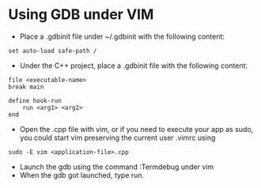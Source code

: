 # Using GDB under VIM
- Place a .gdbinit file under ~/.gdbinit with the following content:

```
set auto-load safe-path /
```

- Under the C++ project, place a .gdbinit file with the following content:

```
file <executable-name>
break main

define hook-run
    run <arg1> <arg2>
end
```

- Open the .cpp file with vim, or if you need to execute your app as sudo, you could start vim preserving the current user .vimrc
using

```
sudo -E vim <application-file>.cpp
```

- Launch the gdb using the command :Termdebug under vim
- When the gdb got launched, type run.
